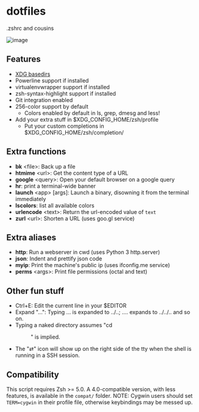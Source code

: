 dotfiles
========

.zshrc and cousins

![image](https://cloud.githubusercontent.com/assets/235410/6504067/7899cc44-c333-11e4-9b72-26cf4493841a.png "Screenshot of a ZSH session")


## Features

* [XDG basedirs](http://standards.freedesktop.org/basedir-spec/basedir-spec-latest.html)
* Powerline support if installed
* virtualenvwrapper support if installed
* zsh-syntax-highlight support if installed
* Git integration enabled
* 256-color support by default
  * Colors enabled by default in ls, grep, dmesg and less!
* Add your extra stuff in $XDG_CONFIG_HOME/zsh/profile
  * Put your custom completions in $XDG_CONFIG_HOME/zsh/completion/

## Extra functions

* **bk** \<file\>: Back up a file
* **htmime** \<url\>: Get the content type of a URL
* **google** \<query\>: Open your default browser on a google query
* **hr**: print a terminal-wide banner
* **launch** \<app\> [args]: Launch a binary, disowning it from the terminal immediately
* **lscolors**: list all available colors
* **urlencode** \<text\>: Return the url-encoded value of `text`
* **zurl** \<url\>: Shorten a URL (uses goo.gl service)


## Extra aliases

* **http**: Run a webserver in cwd (uses Python 3 http.server)
* **json**: Indent and prettify json code
* **myip**: Print the machine's public ip (uses ifconfig.me service)
* **perms** \<args\>: Print file permissions (octal and text)


## Other fun stuff

* Ctrl+E: Edit the current line in your $EDITOR
* Expand "...": Typing ... is expanded to ../..; .... expands to ../../.. and so on.
* Typing a naked directory assumes "cd <dir>" is implied.
* The "⇄" icon will show up on the right side of the tty when the shell is running in a SSH session.


## Compatibility

This script requires Zsh >= 5.0. A 4.0-compatible version, with less features,
is available in the `compat/` folder.
NOTE: Cygwin users should set `TERM=cygwin` in their profile file, otherwise
keybindings may be messed up.
